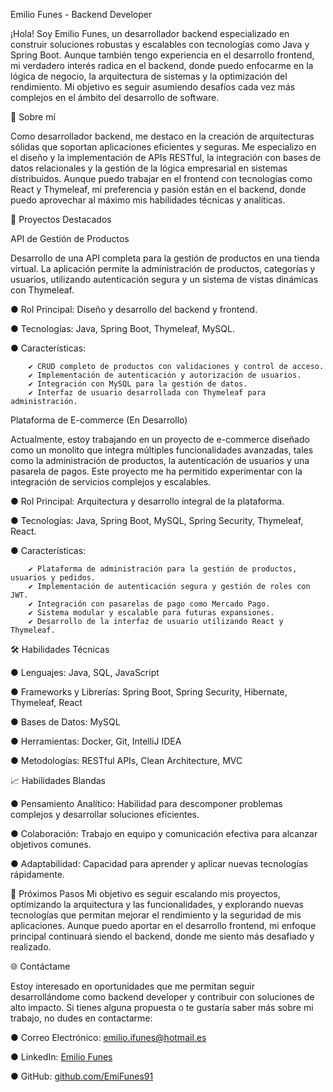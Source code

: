 Emilio Funes - Backend Developer

¡Hola! Soy Emilio Funes, un desarrollador backend especializado en construir soluciones robustas y escalables con tecnologías como Java y Spring Boot. Aunque también tengo experiencia en el desarrollo frontend, mi verdadero interés radica en el backend, donde puedo enfocarme en la lógica de negocio, la arquitectura de sistemas y la optimización del rendimiento. Mi objetivo es seguir asumiendo desafíos cada vez más complejos en el ámbito del desarrollo de software.

🚀 Sobre mí

Como desarrollador backend, me destaco en la creación de arquitecturas sólidas que soportan aplicaciones eficientes y seguras. Me especializo en el diseño y la implementación de APIs RESTful, la integración con bases de datos relacionales y la gestión de la lógica empresarial en sistemas distribuidos. Aunque puedo trabajar en el frontend con tecnologías como React y Thymeleaf, mi preferencia y pasión están en el backend, donde puedo aprovechar al máximo mis habilidades técnicas y analíticas.

💼 Proyectos Destacados

API de Gestión de Productos

Desarrollo de una API completa para la gestión de productos en una tienda virtual. La aplicación permite la administración de productos, categorías y usuarios, utilizando autenticación segura y un sistema de vistas dinámicas con Thymeleaf.

● Rol Principal: Diseño y desarrollo del backend y frontend.

● Tecnologías: Java, Spring Boot, Thymeleaf, MySQL.

● Características:

        ✔ CRUD completo de productos con validaciones y control de acceso.
        ✔ Implementación de autenticación y autorización de usuarios.
        ✔ Integración con MySQL para la gestión de datos.
        ✔ Interfaz de usuario desarrollada con Thymeleaf para administración.

Plataforma de E-commerce (En Desarrollo)

Actualmente, estoy trabajando en un proyecto de e-commerce diseñado como un monolito que integra múltiples funcionalidades avanzadas, tales como la administración de productos, la autenticación de usuarios y una pasarela de pagos. Este proyecto me ha permitido experimentar con la integración de servicios complejos y escalables.

● Rol Principal: Arquitectura y desarrollo integral de la plataforma.

● Tecnologías: Java, Spring Boot, MySQL, Spring Security, Thymeleaf, React.

● Características:

        ✔ Plataforma de administración para la gestión de productos, usuarios y pedidos.
        ✔ Implementación de autenticación segura y gestión de roles con JWT.
        ✔ Integración con pasarelas de pago como Mercado Pago.
        ✔ Sistema modular y escalable para futuras expansiones.
        ✔ Desarrollo de la interfaz de usuario utilizando React y Thymeleaf.

🛠️ Habilidades Técnicas

● Lenguajes: Java, SQL, JavaScript

● Frameworks y Librerías: Spring Boot, Spring Security, Hibernate, Thymeleaf, React

● Bases de Datos: MySQL

● Herramientas: Docker, Git, IntelliJ IDEA

● Metodologías: RESTful APIs, Clean Architecture, MVC

📈 Habilidades Blandas

● Pensamiento Analítico: Habilidad para descomponer problemas complejos y desarrollar soluciones eficientes.

● Colaboración: Trabajo en equipo y comunicación efectiva para alcanzar objetivos comunes.

● Adaptabilidad: Capacidad para aprender y aplicar nuevas tecnologías rápidamente.

🌱 Próximos Pasos
Mi objetivo es seguir escalando mis proyectos, optimizando la arquitectura y las funcionalidades, y explorando nuevas tecnologías que permitan mejorar el rendimiento y la seguridad de mis aplicaciones. Aunque puedo aportar en el desarrollo frontend, mi enfoque principal continuará siendo el backend, donde me siento más desafiado y realizado.

🌐 Contáctame

Estoy interesado en oportunidades que me permitan seguir desarrollándome como backend developer y contribuir con soluciones de alto impacto. Si tienes alguna propuesta o te gustaría saber más sobre mi trabajo, no dudes en contactarme:

● Correo Electrónico: emilio.ifunes@hotmail.es

● LinkedIn: [Emilio Funes](https://www.linkedin.com/in/emilio-funes-8b140b21a/)

● GitHub: [github.com/EmiFunes91](https://github.com/EmiFunes91)
